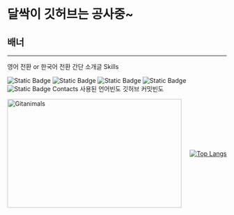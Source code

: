 # 달싹이 깃허브는 공사중~
## 배너
---
영어 전환 or 한국어 전환
간단 소개글
Skills

![Static Badge](https://img.shields.io/badge/C-A8B9CC?style=plastic&logo=C&logoColor=ffffff)
![Static Badge](https://img.shields.io/badge/C%2B%2B-00599C?style=plastic&logo=C%2B%2B&logoColor=ffffff)
![Static Badge](https://img.shields.io/badge/C%23-black?style=plastic)
![Static Badge](https://img.shields.io/badge/Python-3776AB?style=plastic&logo=Python&logoColor=ffffff)<br>
![Static Badge](https://img.shields.io/badge/Unity-black?style=plastic&logo=Unity&logoColor=ffffff)
Contacts
사용된 언어빈도
깃허브 커밋빈도

<div style="display: flex; justify-content: space-between; align-items: center;">
  <a href="https://github.com/devxb/gitanimals" style="flex: 0 0 auto;">
    <img src="https://render.gitanimals.org/farms/j1sung" width="400" height="250" alt="Gitanimals" />
  </a>
  <a href="https://github.com/j1sung" style="flex: 0 0 auto;">
    <img src="https://github-readme-stats.vercel.app/api/top-langs/?username=j1sung&layout=compact" alt="Top Langs" />
  </a>
</div>
